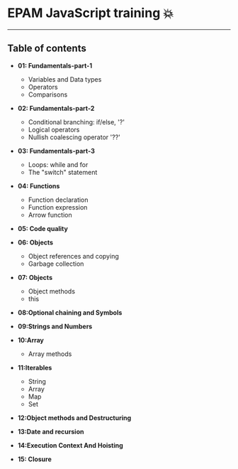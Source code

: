 # EPAM JavaScript training 💥

---

## Table of contents

- **01: Fundamentals-part-1**
  - Variables and Data types
  - Operators
  - Comparisons
  

- **02: Fundamentals-part-2**
  - Conditional branching: if/else, '?'
  - Logical operators
  - Nullish coalescing operator '??'
  

- **03: Fundamentals-part-3**
  - Loops: while and for
  - The "switch" statement
  

- **04: Functions**
  - Function declaration
  - Function expression
  - Arrow function
  

- **05: Code quality**


- **06: Objects**
  - Object references and copying
  - Garbage collection
  

- **07: Objects**
  - Object methods
  - this 
  
- **08:Optional chaining and Symbols**


- **09:Strings and Numbers**

- **10:Array**
  - Array methods
  
- **11:Iterables**
  - String
  - Array
  - Map
  - Set
  
- **12:Object methods and Destructuring**
  
- **13:Date and recursion**

- **14:Execution Context And Hoisting**

- **15: Closure** 


  

